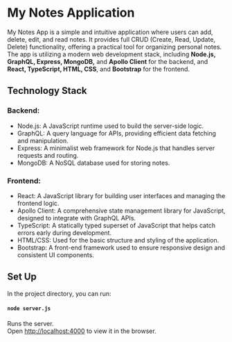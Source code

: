 # My Notes Application

My Notes App is a simple and intuitive application where users can add, delete, edit, and read notes.
It provides full CRUD (Create, Read, Update, Delete) functionality, offering a practical tool for organizing personal notes.
The app is utilizing a modern web development stack, including **Node.js, GraphQL, Express, MongoDB,** and **Apollo Client** for the backend, and **React, TypeScript, HTML, CSS**, and **Bootstrap** for the frontend.

## Technology Stack
### Backend:
* Node.js: A JavaScript runtime used to build the server-side logic.
* GraphQL: A query language for APIs, providing efficient data fetching and manipulation.
* Express: A minimalist web framework for Node.js that handles server requests and routing.
* MongoDB: A NoSQL database used for storing notes.
### Frontend:
* React: A JavaScript library for building user interfaces and managing the frontend logic.
* Apollo Client: A comprehensive state management library for JavaScript, designed to integrate with GraphQL APIs.
* TypeScript: A statically typed superset of JavaScript that helps catch errors early during development.
* HTML/CSS: Used for the basic structure and styling of the application.
* Bootstrap: A front-end framework used to ensure responsive design and consistent UI components.


## Set Up

In the project directory, you can run:

#### `node server.js`

Runs the server.\
Open [http://localhost:4000](http://localhost:4000) to view it in the browser.
